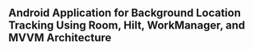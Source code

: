 ## Android Application for Background Location Tracking Using Room, Hilt, WorkManager, and MVVM Architecture
